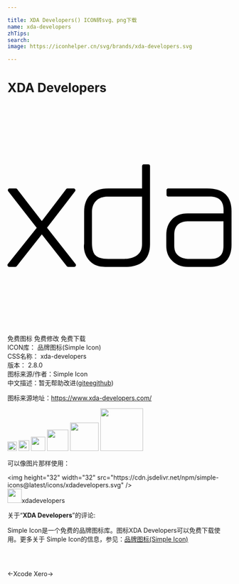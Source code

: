 ```yaml
---

title: XDA Developers() ICON转svg、png下载
name: xda-developers
zhTips: 
search: 
image: https://iconhelper.cn/svg/brands/xda-developers.svg

---
```


# XDA Developers  <small style="font-size: 60%;font-weight: 100"></small>

<div id="svg" class="svg-wrap">
<svg role="img" xmlns="http://www.w3.org/2000/svg" viewBox="0 0 24 24"><title>XDA Developers icon</title><path d="M14.547 6.502a.193.193 0 00-.131.19v2.396h-3.617c-.783 0-1.421.208-1.887.64-.468.436-.701 1.066-.701 1.852v3.416c-.01.089-.024.184-.024.285 0 .482.142.933.417 1.328.277.4.659.673 1.115.795.254.07.606.096 1.092.096h1.779c.86 0 1.529-.198 1.992-.617.463-.42.687-1.043.688-1.828V6.693a.193.193 0 00-.19-.19h-.475a.193.193 0 00-.058-.001zM.2 9.086a.193.193 0 00-.02.002.193.193 0 00-.095.308l3.049 3.915-3.096 3.878a.193.193 0 00.154.309h.641a.193.193 0 00.154-.07l2.692-3.416 2.68 3.416a.193.193 0 00.154.07h.629a.193.193 0 00.154-.309L4.238 13.3l3-3.903a.193.193 0 00-.154-.308h-.64a.193.193 0 00-.155.07l-2.61 3.428-2.644-3.428a.193.193 0 00-.154-.07H.24a.193.193 0 00-.04-.002zm16.986 0a.193.193 0 00-.019.002.193.193 0 00-.13.19v.486a.193.193 0 00.189.19h4.4c.541 0 .913.125 1.15.357.238.23.37.59.37 1.115v.332h-3.844c-.686 0-1.26.21-1.672.629-.412.418-.617.985-.617 1.672v1.197c0 .569.17 1.07.51 1.459.003.004.008.007.011.012.432.512 1.06.771 1.815.771h2.408c.706 0 1.281-.21 1.672-.64.386-.426.57-1.01.57-1.721V11.52c0-.784-.211-1.41-.664-1.827-.453-.416-1.118-.605-1.957-.605h-4.152a.193.193 0 00-.04-.002zm-6.402.879h3.631v5.066c0 .495-.143.846-.404 1.104-.257.254-.655.433-1.221.498h-.156a.193.193 0 00-.024 0 1 1 0 01-.142.012h-1.672c-.683 0-1.13-.153-1.363-.381-.233-.23-.381-.659-.381-1.34v-3.309c0-.649.234-1.102.713-1.424v.012c.217-.142.556-.238 1.02-.238zm8.483 2.644v.002h3.867v2.645c0 .495-.12.828-.332 1.045-.212.217-.538.344-1.022.344h-2.467a1.27 1.27 0 01-.224-.024c-.43-.075-.732-.238-.926-.463-.194-.225-.297-.525-.297-.937v-1.176c0-.43.108-.747.297-.973.187-.223.47-.37.877-.437h.012c.112-.017.187-.026.215-.026Z"/></svg>
</div>
<detail full-name='xda-developers'></detail>

<div class="detail-page">
<p>
<span><span class="badge-success badge">免费图标</span> <span class="badge-success badge">免费修改</span>  <span class="badge-success badge">免费下载</span> </span>
<br/>
<span>
ICON库：
<span class="badge-secondary badge">品牌图标(Simple Icon)</span> 
</span>
<br/>
<span>
CSS名称：
<span class="badge-secondary badge">xda-developers</span> 
</span>

<br/>
<span>
版本：
<span class="badge-secondary badge">2.8.0</span> 
</span>
<br/>
<span>图标来源/作者：<span class="badge-light badge">Simple Icon</span></span> 
<br/>
<span class="zh-detail">中文描述：暂无<span class="help-link"><span>帮助改进</span>(<a href="https://gitee.com/liuwave/icon-helper/edit/master/json/brands/xda-developers.json" target="_blank" rel="noopener noreferrer">gitee</a><a href="https://github.com/liuwave/icon-helper/edit/master/json/brands/xda-developers.json" target="_blank" rel="noopener noreferrer">github</a></span>)</span><br/>
</p>
</div><div class="description description alert alert-light"><p>图标来源地址：<a href="https://www.xda-developers.com/" target="_blank" rel="noopener noreferrer">https://www.xda-developers.com/</a></p></div>
<div class="alert alert-dark">
<img height="21" width="21" src="https://cdn.jsdelivr.net/npm/simple-icons@latest/icons/xdadevelopers.svg" />
<img height="24" width="24" src="https://cdn.jsdelivr.net/npm/simple-icons@latest/icons/xdadevelopers.svg" />
<img height="32" width="32" src="https://cdn.jsdelivr.net/npm/simple-icons@latest/icons/xdadevelopers.svg" />
<img height="48" width="48" src="https://cdn.jsdelivr.net/npm/simple-icons@latest/icons/xdadevelopers.svg" />
<img height="64" width="64" src="https://cdn.jsdelivr.net/npm/simple-icons@latest/icons/xdadevelopers.svg" />
<img height="96" width="96" src="https://cdn.jsdelivr.net/npm/simple-icons@latest/icons/xdadevelopers.svg" />

</div>
<div>
  <p>可以像图片那样使用：    
  </p>
  <div class="alert alert-primary" style="font-size: 14px">
    &lt;img height="32" width="32" src="https://cdn.jsdelivr.net/npm/simple-icons@latest/icons/xdadevelopers.svg" /&gt;
    <copy-btn content='<img height="32" width="32" src="https://cdn.jsdelivr.net/npm/simple-icons@latest/icons/xdadevelopers.svg" />'></copy-btn>
  </div>
  <div class="alert alert-secondary">
    <img height="32" width="32" src="https://cdn.jsdelivr.net/npm/simple-icons@latest/icons/xdadevelopers.svg" />xdadevelopers
    <copy-btn content="xdadevelopers" btn-title="复制图标名称"></copy-btn>
  </div>
</div>
<div class="icon-detail__container">
<p>关于“<b>XDA Developers</b>”的评论:</p>
</div>
<Vssue title="关于“XDA Developers”的评论" />
<div><p>Simple Icon是一个免费的品牌图标库。图标XDA Developers可以免费下载使用。更多关于  Simple Icon的信息，参见：<a target="_blank" href="https://iconhelper.cn/brands.html">品牌图标(Simple Icon)</a>
</p></div>


<div style="padding:2rem 0 " class="page-nav"><p class="inner"><span class="prev">←<router-link to="/icon/xcode.html">Xcode</router-link></span> <span class="next"><router-link to="/icon/xero.html">Xero</router-link>→</span></p></div>
